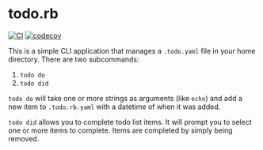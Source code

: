 # todo.rb

[![CI](https://github.com/spenserblack/todo.rb/actions/workflows/ci.yml/badge.svg)](https://github.com/spenserblack/todo.rb/actions/workflows/ci.yml)
[![codecov](https://codecov.io/gh/spenserblack/todo.rb/branch/main/graph/badge.svg?token=OfJG8wqItt)](https://codecov.io/gh/spenserblack/todo.rb)

This is a simple CLI application that manages a `.todo.yaml` file in your home
directory. There are two subcommands:

1. `todo do`
2. `todo did`

`todo do` will take one or more strings as arguments (like `echo`) and add a new item
to `.todo.rb.yaml` with a datetime of when it was added.

`todo did` allows you to complete todo list items. It will prompt you to
select one or more items to complete. Items are completed by simply being removed.
